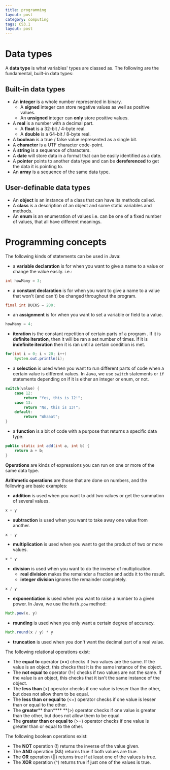 ```yaml
---
title: programming
layout: post
category: computing
tags: CS3.1
layout: post
---
```


# Data types
A **data type** is what variables' types are classed as. The following are the fundamental, built-in data types:

## Built-in data types
  * An **integer** is a whole number represented in binary.
    * A **signed** integer can store negative values as well as positive values.
    * An **unsigned** integer can **only** store positive values.
  * A **real** is a number with a decimal part.
    * A **float** is a 32-bit / 4-byte real.
    * A **double** is a 64-bit / 8-byte real.
  * A **boolean** is a true / false value represented as a single bit.
  * A **character** is a UTF character code-point.
  * A **string** is a sequence of characters.
  * A **date** will store data in a format that can be easily identified as a date.
  * A **pointer** points to another data type and can be **dereferenced** to get the data it is pointing to.
  * An **array** is a sequence of the same data type.
## User-definable data types
  * An **object** is an instance of a class that can have its methods called.
  * A **class** is a description of an object and some static variables and methods.
  * An **enum** is an enumeration of values i.e. can be one of a fixed number of values, that all have different meanings.

# Programming concepts
The following kinds of statements can be used in Java:

  * a **variable declaration** is for when you want to give a name to a value or change the value easily. i.e.:
```java
int howMany = 3;
```
  * a **constant declaration** is for when you want to give a name to a value that won't (and can't) be changed throughout the program.
```java
final int DUCKS = 200;
```

  * an **assignment** is for when you want to set a variable or field to a value.

```java
howMany = 4;
```
  * **iteration** is the constant repetition of certain parts of a program . If it is **definite iteration**, then it will be ran a set number of times. If it is **indefinite iteration** then it is ran until a certain condition is met.

```java
for(int i = 0; i < 20; i++)
    System.out.println(i);
```

  * a **selection** is used when you want to run different parts of code when a certain value is different values. In Java, we use `switch` statements or `if` statements depending on if it is either an integer or enum, or not.
```java
switch(value) {
    case 12:
        return "Yes, this is 12!";
    case 13:
        return "No, this is 13!";
    default:
        return "Whaaat";
}
```

  * a **function** is a bit of code with a purpose that returns a specific data type.
```java
public static int add(int a, int b) {
    return a + b;
}
```
**Operations** are kinds of expressions you can run on one or more of the same data type.

**Arithmetic operations** are those that are done on numbers, and the following are basic examples:

  * **addition** is used when you want to add two values or get the summation of several values.
```java
x + y
```
  * **subtraction** is used when you want to take away one value from another.
```java
x - y
```

  * **multiplication** is used when you want to get the product of two or more values.
```java
x * y
```

  * **division** is used when you want to do the inverse of multiplication.
    * **real division** makes the remainder a fraction and adds it to the result.
    * **integer division** ignores the remainder completely.

```java
x / y
```


  * **exponentiation** is used when you want to raise a number to a given power. In Java, we use the `Math.pow` method:
```java
Math.pow(x, y)
```
  * **rounding** is used when you only want a certain degree of accuracy.
```java
Math.round(x / y) * y
```
  * **truncation** is used when you don't want the decimal part of a real value.

The following relational operations exist:

  * The **equal to** operator (==) checks if two values are the same. If the value is an object, this checks that it is the same instance of the object.
  * The **not equal to** operator (!=) checks if two values are not the same. If the value is an object, this checks that it isn't the same instance of the object.
  * The **less than** (<) operator checks if one value is lesser than the other, but does not allow them to be equal.
  * The **less than or equal to** (<=) operator checks if one value is lesser than or equal to the other.
  * The **greater**** than**** **(>) operator checks if one value is greater than the other, but does not allow them to be equal.
  * The **greater than or equal to** (>=) operator checks if one value is greater than or equal to the other.

The following boolean operations exist:

  * The **NOT** operation (!) returns the inverse of the value given.
  * The **AND** operation (&&) returns true if both values are true.
  * The **OR** operation (||) returns true if at least one of the values is true.
  * The **XOR** operation (^) returns true if just one of the values is true.
